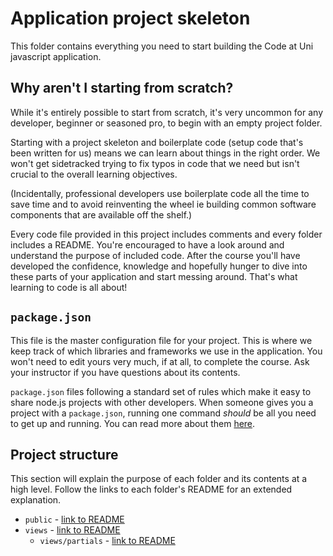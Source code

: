 # Application project skeleton

This folder contains everything you need to start building the Code at Uni javascript application.

## Why aren't I starting from scratch?

While it's entirely possible to start from scratch, it's very uncommon for any developer, beginner or seasoned pro, to begin with an empty project folder.

Starting with a project skeleton and boilerplate code (setup code that's been written for us) means we can learn about things in the right order. We won't get sidetracked trying to fix typos in code that we need but isn't crucial to the overall learning objectives.

(Incidentally, professional developers use boilerplate code all the time to save time and to avoid reinventing the wheel ie building common software components that are available off the shelf.)

Every code file provided in this project includes comments and every folder includes a README. You're encouraged to have a look around and understand the purpose of included code. After the course you'll have developed the confidence, knowledge and hopefully hunger to dive into these parts of your application and start messing around. That's what learning to code is all about!

## `package.json`

This file is the master configuration file for your project. This is where we keep track of which libraries and frameworks we use in the application. You won't need to edit yours very much, if at all, to complete the course. Ask your instructor if you have questions about its contents.

`package.json` files following a standard set of rules which make it easy to share node.js projects with other developers. When someone gives you a project with a `package.json`, running one command _should_ be all you need to get up and running. You can read more about them [here](https://docs.npmjs.com/getting-started/using-a-package.json).

## Project structure

This section will explain the purpose of each folder and its contents at a high level. Follow the links to each folder's README for an extended explanation.

- `public` - [link to README](public/README.md)
- `views` - [link to README](views/README.md)
  - `views/partials` - [link to README](views/partials/README.md)
